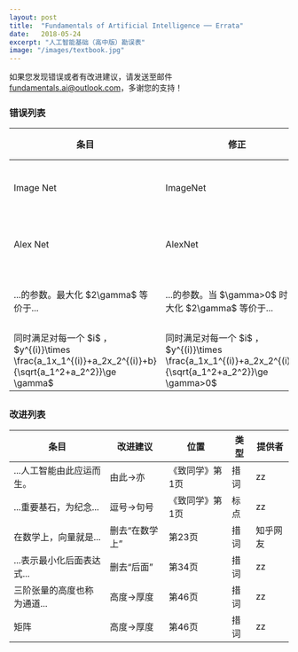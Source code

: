```yaml
---
layout: post
title:  "Fundamentals of Artificial Intelligence ── Errata"
date:   2018-05-24
excerpt: "人工智能基础（高中版）勘误表"
image: "/images/textbook.jpg"
---
```

<div class="box">
    <p>
    如果您发现错误或者有改进建议，请发送至邮件 <a href="mailto:fundamentals.ai@outlook.com">fundamentals.ai@outlook.com</a>，多谢您的支持！
    </p>
</div>

<h3>错误列表</h3>
<div class="table-wrapper">
    <table>
        <thead>
            <tr>
                <th>条目</th>
                <th>修正</th>
                <th>位置</th>
                <th>类型</th>
                <th>汇报者</th>
            </tr>
        </thead>
        <tbody>
            <tr>
                <td>Image Net</td>
                <td>ImageNet</td>
                <td>第9页</td>
                <td>专有名词</td>
                <td>zz</td>
            </tr>
            <tr>
                <td>Alex Net</td>
                <td>AlexNet</td>
                <td>第9页</td>
                <td>专有名词</td>
                <td>zz</td>
            </tr>
            <tr>
                <td>...的参数。最大化 $2\gamma$ 等价于...</td>
                <td>...的参数。当 $\gamma>0$ 时，最大化 $2\gamma$ 等价于...</td>
                <td>第34页</td>
                <td>技术错误</td>
                <td>Chaorui Yao</td>
            </tr>
            <tr>
                <td>同时满足对每一个 $i$ ，$y^{(i)}\times \frac{a_1x_1^{(i)}+a_2x_2^{(i)}+b}{\sqrt{a_1^2+a_2^2}}\ge \gamma$</td>
                <td>同时满足对每一个 $i$ ，$y^{(i)}\times \frac{a_1x_1^{(i)}+a_2x_2^{(i)}+b}{\sqrt{a_1^2+a_2^2}}\ge \gamma>0$</td>
                <td>第34页</td>
                <td>技术错误</td>
                <td>Chaorui Yao</td>
            </tr>
        </tbody>
        <tfoot>
            <tr>
                <td colspan="2"></td>
                <td></td>
            </tr>
        </tfoot>
    </table>
</div>

<h3>改进列表</h3>
<div class="table-wrapper">
    <table>
        <thead>
            <tr>
                <th>条目</th>
                <th>改进建议</th>
                <th>位置</th>
                <th>类型</th>
                <th>提供者</th>
            </tr>
        </thead>
        <tbody>
            <tr>
                <td>...人工智能由此应运而生。</td>
                <td>由此->亦</td>
                <td>《致同学》第1页</td>
                <td>措词</td>
                <td>zz</td>
            </tr>
            <tr>
                <td>...重要基石，为纪念...</td>
                <td>逗号->句号</td>
                <td>《致同学》第1页</td>
                <td>标点</td>
                <td>zz</td>
            </tr>
            <tr>
                <td>在数学上，向量就是...</td>
                <td>删去“在数学上”</td>
                <td>第23页</td>
                <td>措词</td>
                <td>知乎网友</td>
            </tr>
            <tr>
                <td>...表示最小化后面表达式...</td>
                <td>删去“后面”</td>
                <td>第34页</td>
                <td>措词</td>
                <td>zz</td>
            </tr>
            <tr>
                <td>三阶张量的高度也称为通道...</td>
                <td>高度->厚度</td>
                <td>第46页</td>
                <td>措词</td>
                <td>zz</td>
            </tr>
            <tr>
                <td>矩阵</td>
                <td>高度->厚度</td>
                <td>第46页</td>
                <td>措词</td>
                <td>zz</td>
            </tr>
        </tbody>
        <tfoot>
            <tr>
                <td colspan="5"></td>
            </tr>
        </tfoot>
    </table>
</div>
